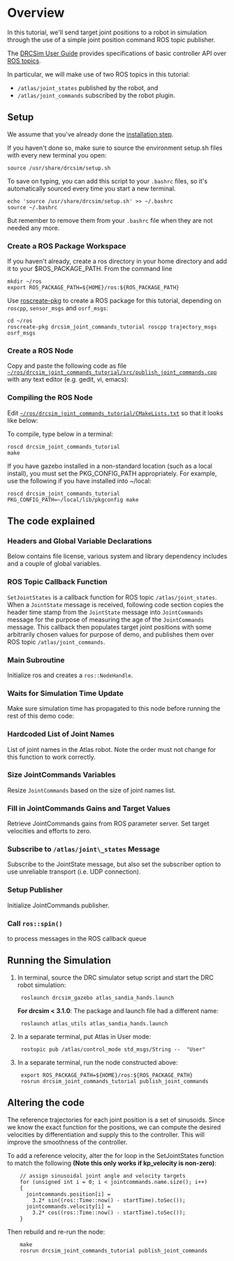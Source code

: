 # Overview

In this tutorial, we'll send target joint positions to a robot in simulation through the use of a simple joint position command ROS topic publisher.

The [DRCSim User Guide](https://bitbucket.org/osrf/drcsim/wiki/DRC/UserGuide) provides specifications of basic controller API over [ROS topics](http://www.ros.org/wiki/Topics).

In particular, we will make use of two ROS topics in this tutorial:

  - `/atlas/joint_states` published by the robot, and
  - `/atlas/joint_commands` subscribed by the robot plugin.

## Setup

We assume that you've already done the [installation step](http://gazebosim.org/tutorials/?tut=drcsim_install).

If you haven't done so, make sure to source the environment setup.sh files with every new terminal you open:

    source /usr/share/drcsim/setup.sh

To save on typing, you can add this script to your `.bashrc` files, so it's automatically sourced every time you start a new terminal.

    echo 'source /usr/share/drcsim/setup.sh' >> ~/.bashrc
    source ~/.bashrc

But remember to remove them from your `.bashrc` file when they are not needed any more.

### Create a ROS Package Workspace

If you haven't already, create a ros directory in your home directory and add it to your $ROS_PACKAGE_PATH. From the command line

    mkdir ~/ros
    export ROS_PACKAGE_PATH=${HOME}/ros:${ROS_PACKAGE_PATH}

Use [roscreate-pkg](http://ros.org/wiki/roscreate) to create a ROS package for this tutorial, depending on `roscpp`, `sensor_msgs` and `osrf_msgs`:

    cd ~/ros
    roscreate-pkg drcsim_joint_commands_tutorial roscpp trajectory_msgs osrf_msgs

### Create a ROS Node
Copy and paste the following code as file [`~/ros/drcsim_joint_commands_tutorial/src/publish_joint_commands.cpp`](http://bitbucket.org/osrf/gazebo_tutorials/raw/default/drcsim_ros_cmds/files/publish_joint_commands.cc) with any text editor (e.g. gedit, vi, emacs):

<include src='http://bitbucket.org/osrf/gazebo_tutorials/raw/drcsim_ros_cmds/files/publish_joint_commands.cpp' />

### Compiling the ROS Node

Edit [`~/ros/drcsim_joint_commands_tutorial/CMakeLists.txt`](http://bitbucket.org/osrf/gazebo_tutorials/raw/default/drcsim_ros_cmds/files/CMakeLists.txt) so that it looks like below:

<include src='http://bitbucket.org/osrf/gazebo_tutorials/raw/drcsim_ros_cmds/files/CMakeLists.txt' />


To compile, type below in a terminal:

    roscd drcsim_joint_commands_tutorial
    make

If you have gazebo installed in a non-standard location (such as a local install), you must set the PKG_CONFIG_PATH appropriately. For example, use the following if you have installed into ~/local:

    roscd drcsim_joint_commands_tutorial
    PKG_CONFIG_PATH=~/local/lib/pkgconfig make


## The code explained

### Headers and Global Variable Declarations
Below contains file license, various system and library dependency includes and
a couple of global variables.

<include to='/JointCommands jointcommands;/' src='http://bitbucket.org/osrf/gazebo_tutorials/raw/drcsim_ros_cmds/files/publish_joint_commands.cpp' />


### ROS Topic Callback Function

`SetJointStates` is a callback function for ROS topic `/atlas/joint_states`.
When a `JointState` message is received, following code section copies the
header time stamp from the `JointState` message into `JointCommands` message
for the purpose of measuring the age of the `JointCommands` message.
This callback then populates target joint positions with some arbitrarily chosen values for purpose of demo, and publishes them over ROS topic `/atlas/joint_commands`.

<include from='/void SetJointStates/' to='/publish\(jointcommands\);\n  \}\n}/' src='http://bitbucket.org/osrf/gazebo_tutorials/raw/drcsim_ros_cmds/files/publish_joint_commands.cpp' />


### Main Subroutine
Initialize ros and creates a `ros::NodeHandle`.

<include from='/int main/' to='/= new ros::NodeHandle\(\);/' src='http://bitbucket.org/osrf/gazebo_tutorials/raw/drcsim_ros_cmds/files/publish_joint_commands.cpp' />


### Waits for Simulation Time Update
Make sure simulation time has propagated to this node before running the rest of this demo code:

<include from='/  // Waits/' to='\false;\n  }\' src='http://bitbucket.org/osrf/gazebo_tutorials/raw/drcsim_ros_cmds/files/publish_joint_commands.cpp' />


### Hardcoded List of Joint Names

List of joint names in the Atlas robot.  Note the order must not change for this function to work correctly.

<include from='/  // must/' to='/r_arm_mwx"\);/' src='http://bitbucket.org/osrf/gazebo_tutorials/raw/drcsim_ros_cmds/files/publish_joint_commands.cpp' />


### Size JointCommands Variables

Resize `JointCommands` based on the size of joint names list.

<include from='/  unsigned int n/' to='i_effort_max.resize\(n\);/' src='http://bitbucket.org/osrf/gazebo_tutorials/raw/drcsim_ros_cmds/files/publish_joint_commands.cpp' />


### Fill in JointCommands Gains and Target Values

Retrieve JointCommands gains from ROS parameter server.
Set target velocities and efforts to zero.

<include from='/for \(unsigned int i = 0; i < n/' to='/jointcommands.kp_velocity\[i\]  = 0;\n  }/' src='http://bitbucket.org/osrf/gazebo_tutorials/raw/drcsim_ros_cmds/files/publish_joint_commands.cpp' />

### Subscribe to `/atlas/joint\_states` Message

Subscribe to the JointState message, but also set the subscriber option to use
unreliable transport (i.e. UDP connection).

<include from='/  // ros topic subscriptions/' to='/1000, SetJointStates\);/' src='http://bitbucket.org/osrf/gazebo_tutorials/raw/drcsim_ros_cmds/files/publish_joint_commands.cpp' />

### Setup Publisher

Initialize JointCommands publisher.

<include from='/pub_joint_commands_ =/' to='/, 1, true\);/' src='http://bitbucket.org/osrf/gazebo_tutorials/raw/drcsim_ros_cmds/files/publish_joint_commands.cpp' />

### Call `ros::spin()`

to process messages in the ROS callback queue

<include from='/ros::spin\(\);/' to='/return 0;\n  }/' src='http://bitbucket.org/osrf/gazebo_tutorials/raw/drcsim_ros_cmds/files/publish_joint_commands.cpp' />

## Running the Simulation

1. In terminal, source the DRC simulator setup script and start the DRC robot simulation:

        roslaunch drcsim_gazebo atlas_sandia_hands.launch

    **For drcsim < 3.1.0**: The package and launch file had a different name:

        roslaunch atlas_utils atlas_sandia_hands.launch

1. In a separate terminal, put Atlas in User mode:

        rostopic pub /atlas/control_mode std_msgs/String --  "User"

1. In a separate terminal, run the node constructed above:

        export ROS_PACKAGE_PATH=${HOME}/ros:${ROS_PACKAGE_PATH}
        rosrun drcsim_joint_commands_tutorial publish_joint_commands

## Altering the code

The reference trajectories for each joint position is a set of sinusoids. Since we know the exact function for the positions, we can compute the desired velocities by differentiation and supply this to the controller. This will improve the smoothness of the controller.

To add a reference velocity, alter the for loop in the SetJointStates function to match the following **(Note this only works if kp_velocity is non-zero)**:

~~~
    // assign sinusoidal joint angle and velocity targets
    for (unsigned int i = 0; i < jointcommands.name.size(); i++)
    {
      jointcommands.position[i] =
        3.2* sin((ros::Time::now() - startTime).toSec());
      jointcommands.velocity[i] =
        3.2* cos((ros::Time::now() - startTime).toSec());
    }
~~~

Then rebuild and re-run the node:

        make
        rosrun drcsim_joint_commands_tutorial publish_joint_commands
